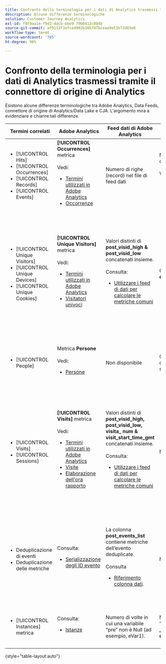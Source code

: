 ```yaml
---
title: Confronto della terminologia per i dati di Analytics trasmessi tramite il connettore di origine di Analytics
description: Alcune differenze terminologiche
solution: Customer Journey Analytics
exl-id: f0f9aa1e-f9d2-4dcb-bbe9-7960412c094b
source-git-commit: af9113f3afced902b385747bceaa9e51b72d83e6
workflow-type: tm+mt
source-wordcount: '785'
ht-degree: 96%

---
```


# Confronto della terminologia per i dati di Analytics trasmessi tramite il connettore di origine di Analytics

Esistono alcune differenze terminologiche tra Adobe Analytics, Data Feeds, connettore di origine di Analytics/Data Lake e CJA. L&#39;argomento mira a evidenziare e chiarire tali differenze.

| Termini correlati | Adobe Analytics | Feed dati di Adobe Analytics | Connettore di sorgente di Analytics/Data Lake | CJA | Note |
|---|---|---|---|---|---|
| <ul><li>[!UICONTROL Hits]</li><li>[!UICONTROL Occurrences]</li><li>[!UICONTROL Records]</li><li>[!UICONTROL Events]</li></ul> | **[!UICONTROL Occurrences]** metrica<br><br>Vedi:<ul><li>[Termini utilizzati in Adobe Analytics](https://experienceleague.adobe.com/docs/analytics/technotes/terms.html?lang=it)</li><li>[Occorrenze](https://experienceleague.adobe.com/docs/analytics/components/metrics/occurrences.html?lang=it)</li></ul> | Numero di righe (record) nel file di feed dati | Numero di righe (record) nel set di dati<br><br>Vedi:<ul><li>[Confrontare i dati di Adobe Analytics con i dati CJA](https://experienceleague.adobe.com/docs/analytics-platform/using/troubleshooting/compare.html?lang=it)</li></ul> | **[!UICONTROL Events]** metrica | <ul><li>“Hit” e “occorrenza” sono sinonimi in Adobe Analytics.</li><li>Vedi _Eventi personalizzati_ di seguito.</li><li>Alcuni dati vengono filtrati mentre passano attraverso il connettore di origine di Analytics ad AEP. Vedi [Confrontare i dati di Adobe Analytics con i dati CJA](https://experienceleague.adobe.com/docs/analytics-platform/using/troubleshooting/compare.html?lang=it) |
| <ul><li>[!UICONTROL Unique Visitors]</li><li>[!UICONTROL Unique Devices]</li><li>[!UICONTROL Unique Cookies]</li></ul> | **[!UICONTROL Unique Visitors]** metrica<br><br>Vedi:<ul><li>[Termini utilizzati in Adobe Analytics](https://experienceleague.adobe.com/docs/analytics/technotes/terms.html?lang=it)</li><li>[Visitatori univoci](https://experienceleague.adobe.com/docs/analytics/components/metrics/unique-visitors.html?lang=it)</li></ul> | Valori distinti di **post\_visid\_high &amp; post\_visid\_low** concatenati insieme.<br><br>Consulta:<ul><li>[Utilizzare i feed di dati per calcolare le metriche comuni](https://experienceleague.adobe.com/docs/analytics/export/analytics-data-feed/data-feed-contents/datafeeds-calculate.html?lang=it)</li></ul> | Conta distinto da **endUserIDs.\_experience.aaid.id** | Metrica **persone** se **endUserIDs.\_experience.aaid.id** viene scelto come ID persona. | <ul><li>Un “visitatore” in Adobe Analytics è solitamente associato a un “identificatore del dispositivo” ad esempio un cookie. AAID è l’identificatore del dispositivo principale in Adobe Analytics, non ECID. Vedi anche [AAID, ECID, AACUSTOMID e il connettore di origine di Analytics](https://experienceleague.adobe.com/docs/analytics-platform/using/compare-aa-cja/cja-aa-comparison/aaid-ecid-adc.html).</li><li>“Visitatore” non è una metrica predefinita in CJA. Ma se si sceglie **endUserIDs.\_experience.aaid.id** come ID persona, la metrica Persone in CJA equivale all’incirca a Visitatori unici in Adobe Analytics.</li></ul> |
| <ul><li>[!UICONTROL People]</li></ul> | Metrica **Persone**<br><br>Vedi:<ul><li>[Persone](https://experienceleague.adobe.com/docs/analytics/components/metrics/people.html?lang=it)</li></ul> | Non disponibile | Conta distinto da **_\&lt;path\>_.stitchedId** (disponibile solo nei set di dati uniti) | Metrica **Persone** | <ul><li>La metrica Persone in CJA è il conteggio distinto degli ID persona. A seconda di quello che scegli come ID persona nella connessione CJA, la metrica Persone può significare cose diverse.</ul></li> |
| <ul><li>[!UICONTROL Visits]</li><li>[!UICONTROL Sessions]</li></ul> | **[!UICONTROL Visits]** metrica<br><br>Vedi:<ul><li>[Termini utilizzati in Adobe Analytics](https://experienceleague.adobe.com/docs/analytics/technotes/terms.html?lang=it)</li><li>[Visite](https://experienceleague.adobe.com/docs/analytics/components/metrics/visits.html?lang=it)</li><li>[Elaborazione dell&#39;ora rapporto](https://experienceleague.adobe.com/docs/analytics/components/virtual-report-suites/vrs-report-time-processing.html?lang=it)</ul></li> | Valori distinti di **post\_visid\_high, post\_visid\_low, visita\_ num &amp; visit\_start\_time\_gmt** concatenati insieme.<br><br>Consulta:<ul><li>[Utilizzare i feed di dati per calcolare le metriche comuni](https://experienceleague.adobe.com/docs/analytics/export/analytics-data-feed/data-feed-contents/datafeeds-calculate.html?lang=it)</li></ul> | Non disponibile | Metrica **Sessioni**  | <ul><li>Con l’elaborazione in fase di report nelle suite di rapporti virtuali Adobe Analytics e nelle visualizzazioni dati CJA, è possibile configurare il concetto di visita (sessione). Di conseguenza, i conteggi delle visite (sessioni) possono variare da un ambiente all’altro a seconda della definizione applicata. Vedi anche [Confrontare l’elaborazione dei dati tra le funzioni di reporting di Adobe Analytics e CJA](https://experienceleague.adobe.com/docs/analytics-platform/using/compare-aa-cja/cja-aa-comparison/data-processing-comparisons.html?lang=en) e [Suite di rapporti virtuali, visualizzazioni dati, Sandbox AEP e il connettore di origine di Analytics](https://experienceleague.adobe.com/docs/analytics-platform/using/compare-aa-cja/cja-aa-comparison/vrs-dataview-sandbox-adc.html?lang=en). | <ul><li>Eventi personalizzati</li><li>Eventi di successo</li></ul> | Eventi personalizzati 1-1000 | **post\_events\_list**<br><br> Vedi:<ul><li>[Utilizzare i feed di dati per calcolare le metriche comuni](https://experienceleague.adobe.com/docs/analytics/export/analytics-data-feed/data-feed-contents/datafeeds-calculate.html?lang=it) | **\_experience.analytics.<ul>event1to100.event1 ** attraverso <br>** event901to1000.event1000 **</ul> | **\_experience.analytics.<ul>event1to100.event1 ** attraverso <br>** event901to1000.event1000 **</ul> | <ul><li>Un “evento” in Adobe Analytics è un [Evento di successo](https://experienceleague.adobe.com/docs/analytics/components/metrics/custom-events.html?lang=it) (evento personalizzato) impostato in una richiesta di immagine Adobe Analytics (chiamata al server di raccolta dati).</ul> |
| <ul><li>Deduplicazione di eventi</li><li>Deduplicazione delle metriche</ul></li> | Consulta:<ul><li>[Serializzazione degli ID evento](https://experienceleague.adobe.com/docs/analytics/implementation/vars/page-vars/events/event-serialization.html?lang=it)</li></ul> | La colonna **post_events_list** contiene metriche dell’evento deduplicate.<br><br>Consulta <ul><li>[Riferimento colonna dati](https://experienceleague.adobe.com/docs/analytics/export/analytics-data-feed/data-feed-contents/datafeeds-reference.html?lang=it). </ul></li> | Non disponibile | Consulta:<ul><li>[Impostazioni dei componenti di deduplicazione delle metriche](https://experienceleague.adobe.com/docs/analytics-platform/using/cja-dataviews/component-settings/metric-deduplication.html?lang=it) | <ul><li>La deduplicazione di eventi/metriche in Adobe Analytics è leggermente diversa da quella di CJA. In Adobe Analytics, la deduplicazione si verifica al momento dell’elaborazione dei dati. In CJA, la deduplicazione si verifica in fase di runtime del rapporto, fornendo maggiore flessibilità. Le metriche dedicate possono variare leggermente in Adobe Analytics rispetto a CJA.</li></ul> |
| <ul><li>[!UICONTROL Instances] metrica</li></ul> | Consulta:<ul><li>[Istanze](https://experienceleague.adobe.com/docs/analytics/components/metrics/instances.html?lang=it) | Numero di volte in cui una variabile “pre” non è Null (ad esempio, eVar1). | Numero di volte in cui una variabile “mid” non è null (ad esempio **\_experience.analytics.<br>customDimensions.eVars.eVar1**). | Puoi creare metriche delle **Istanze** [creando metriche dai campi eVar.](https://experienceleague.adobe.com/docs/analytics-platform/using/cja-dataviews/data-views-usecases.html?lang=it) | <ul><li>[!UICONTROL Instances] vengono solitamente associate alle colonne prop e eVar per determinare quante volte la variabile è stata impostata. |

{style=&quot;table-layout:auto&quot;}